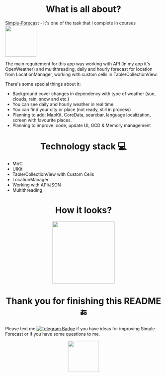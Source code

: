 <h1 align="center">
  What is all about?
</h1>

Simple-Forecast - it's one of the task that I complete in courses <img src="https://static.tildacdn.com/tild6431-3066-4264-b661-306535386264/logo.svg" width="100">

The main requirement for this app was working with API (in my app it's OpenWeather) and multithreading, daily and hourly forecast for location from LocationManager, working with custom cells in Table/CollectionView.

There's some special things about it:
- Background cover changes in dependency with type of weather (sun, clouds, rain, snow and etc.)
- You can see daily and hourly weather in real time.
- You can find your city or place (not ready, still in process)
- Planning to add: MapKit, CoreData, searcbar, language localization, screen with favourite places.
- Planning to improve: code, update UI, GCD & Memory management

<h1 align="center">
  Technology stack 💻
</h1>

- MVC
- UIKit
- Table/CollectionView with Custom Cells
- LocationManager
- Working with API/JSON
- Multithreading

<h1 align="center">
  How it looks?
</h1>
<div align="center">
  <img src="https://user-images.githubusercontent.com/97976090/199672460-d2142d52-f836-4120-b49c-3a3a3b59a6ba.png" width="200">
</div>
<h1 align="center">

  Thank you for finishing this README 🔚
</h1>

Please text me <a href="https://www.t.me/atrapashka">
    <img src="https://img.shields.io/badge/Telegram-blue?style=logo=telegram&logoColor=white" alt="Telegram Badge"/></a> if you have ideas for improving Simple-Forecast or if you have some questions to me.
<div align="center">
<img src="https://media.giphy.com/media/fxI1G5PNC5esyNlIUs/giphy.gif" width="100">
</div>

